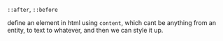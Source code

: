 
`::after`, `::before`

define an element in html using `content`, which cant be anything from an entity, to text to whatever, and then we can style it up.
